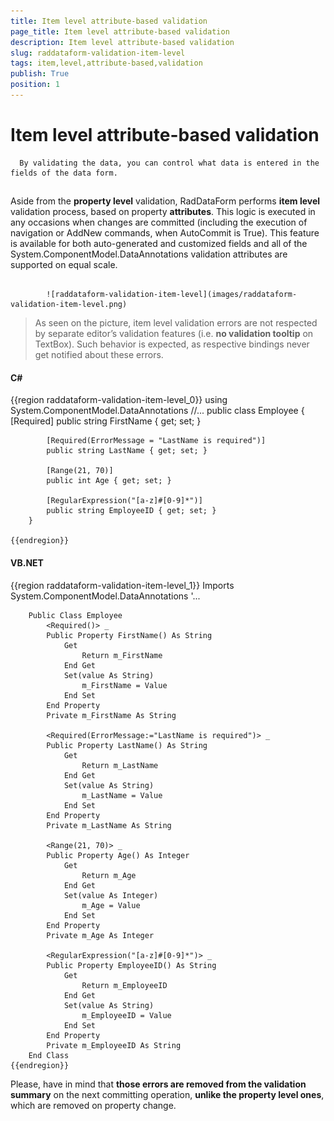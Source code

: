 ```yaml
---
title: Item level attribute-based validation
page_title: Item level attribute-based validation
description: Item level attribute-based validation
slug: raddataform-validation-item-level
tags: item,level,attribute-based,validation
publish: True
position: 1
---
```


# Item level attribute-based validation


      By validating the data, you can control what data is entered in the fields of the data form.
    

## 

Aside from the __property level__ validation, RadDataForm performs __item level__ validation process, based on property __attributes__. 
          This logic is executed in any occasions when changes are committed (including the execution of navigation or AddNew commands, when AutoCommit is True). 
          This feature is available for both auto-generated and customized fields and all of the System.ComponentModel.DataAnnotations validation attributes are supported on equal scale.
        




               
            ![raddataform-validation-item-level](images/raddataform-validation-item-level.png)

>As seen on the picture, item level validation errors are not respected by separate editor’s validation features (i.e. __no validation tooltip__ on TextBox). Such behavior is expected, as respective bindings never get notified about these errors. 

#### __C#__

{{region raddataform-validation-item-level_0}}
	    using System.ComponentModel.DataAnnotations
	    //...
	    public class Employee
	    {
	        [Required]
	        public string FirstName { get; set; }
	
	        [Required(ErrorMessage = "LastName is required")]
	        public string LastName { get; set; }
	
	        [Range(21, 70)]
	        public int Age { get; set; }
	
	        [RegularExpression("[a-z]#[0-9]*")]
	        public string EmployeeID { get; set; }
	    }
	
	{{endregion}}



#### __VB.NET__

{{region raddataform-validation-item-level_1}}
	    Imports System.ComponentModel.DataAnnotations
	    '...
	
	    Public Class Employee
	        <Required()> _
	        Public Property FirstName() As String
	            Get
	                Return m_FirstName
	            End Get
	            Set(value As String)
	                m_FirstName = Value
	            End Set
	        End Property
	        Private m_FirstName As String
	
	        <Required(ErrorMessage:="LastName is required")> _
	        Public Property LastName() As String
	            Get
	                Return m_LastName
	            End Get
	            Set(value As String)
	                m_LastName = Value
	            End Set
	        End Property
	        Private m_LastName As String
	
	        <Range(21, 70)> _
	        Public Property Age() As Integer
	            Get
	                Return m_Age
	            End Get
	            Set(value As Integer)
	                m_Age = Value
	            End Set
	        End Property
	        Private m_Age As Integer
	
	        <RegularExpression("[a-z]#[0-9]*")> _
	        Public Property EmployeeID() As String
	            Get
	                Return m_EmployeeID
	            End Get
	            Set(value As String)
	                m_EmployeeID = Value
	            End Set
	        End Property
	        Private m_EmployeeID As String
	    End Class
	{{endregion}}



Please, have in mind that __those errors are removed from the validation summary__ on the next committing operation, __unlike the property level ones__, which are removed on property change. 
